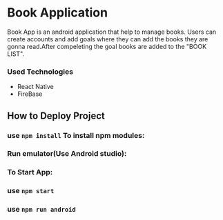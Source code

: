 # Book Application
Book App is an android application that help to manage books. Users can create accounts and add goals where they can add the books they are gonna read.After compeleting the goal books are added to the "BOOK LIST".

### Used Technologies
* React Native
* FireBase

## How to Deploy Project
 
### use `npm install` To install npm modules:

### Run emulator(Use Android studio):

### To Start App:
### use `npm start`
### use `npm run android`

